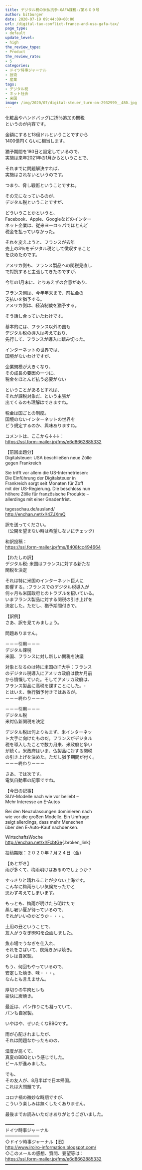 ```yaml
---
title: デジタル税の米仏抗争-GAFA課税-/第６０９号
author: bitburger
date: 2020-07-19 09:44:09+00:00
url: /digital-tax-conflict-france-and-usa-gafa-tax/
page_type:
- default
update_level:
- high
the_review_type:
- Product
the_review_rate:
- 5
categories:
- ドイツ時事ジャーナル
- 技術
- 産業
tags:
- デジタル税
- ネット社会
- 米国
image: /img/2020/07/digital-steuer_turn-on-2932999__480.jpg
---
```

化粧品やハンドバッグに25％追加の関税  
というのが内容です。

金額にすると13億ドルということですから  
1400億円くらいに相当します。

猶予期間を180日と設定しているので、  
実施は来年2021年の1月からということで、

それまでに問題解決すれば、  
実施はされないというのです。

つまり、脅し戦術ということですね。

その元になっているのが、  
デジタル税ということですが、

どういうことかというと、  
Facebook、Apple、Googleなどのインター  
ネット企業は、従来ヨーロッパでほとんど  
税金を払っていなかった。

それを変えようと、フランスが去年  
売上の3％をデジタル税として徴収すること  
を決めたのです。

アメリカ側も、フランス製品への関税見直し  
で対抗すると主張してきたのですが、

今年の1月末に、とりあえずの合意があり、

フランス側は、今年年末まで、前払金の  
支払いを猶予する。  
アメリカ側は、経済制裁を猶予する。

そう話し合っていたわけです。

基本的には、フランス以外の国も  
デジタル税の導入は考えており、  
先行して、フランスが導入に踏み切った。

インターネットの世界では、  
国境がないわけですが、

企業規模が大きくなり、  
その成長の要因の一つに、  
税金をほとんど払う必要がない

ということがあるとすれば、  
それが課税対象だ、という主張が  
出てくるのも理解はできますね。

税金は国ごとの制度。  
国境のないインターネットの世界を  
どう規定するのか、興味ありますね。

  
コメントは、ここから↓↓↓：  
<https://ssl.form-mailer.jp/fms/e6d8662885332>

【前回出題分】  
Digitalsteuer: USA beschließen neue Zölle  
gegen Frankreich  
  
Sie trifft vor allem die US-Internetriesen:  
Die Einführung der Digitalsteuer in  
Frankreich sorgt seit Monaten für Zoff  
mit der US-Regierung. Die beschloss nun  
höhere Zölle für französische Produkte &#8211;  
allerdings mit einer Gnadenfrist.

tagesschau.de/ausland/  
<http://enchan.net/xl/4ZJXmQ>

訳を送ってください。  
（公開を望まない時は希望しないにチェック）

和訳投稿：  
 <https://ssl.form-mailer.jp/fms/8408fcc494664>

  
【わたしの訳】  
デジタル税: 米国はフランスに対する新たな  
関税を決定

それは特に米国のインターネット巨人に  
影響する。:フランスでのデジタル税導入が  
何ヶ月も米国政府とのトラブルを招いている。  
いまフランス製品に対する関税の引き上げを  
決定した。ただし、猶予期間付きで。

  
【訳例】  
さあ、訳を見てみましょう。

問題ありません。

－－－引用－－－  
デジタル課税  
米国、フランスに対し新しい関税を決議

対象となるのは特に米国のIT大手：フランス  
のデジタル税導入にアメリカ政府は数か月前  
から憤慨していた。そしてアメリカ政府は、  
フランス製品に高税を課すことにした。-  
とはいえ、執行猶予付きではあるが。  
－－－終わり－－－

－－－引用－－－  
デジタル税  
米対仏新関税を決定

デジタル税は何よりもまず、米インターネッ  
ト大手に向けたものだ。フランスがデジタル  
税を導入したことで数カ月来、米政府と争い  
が続く。米政府はいま、仏製品に対する関税  
の引き上げを決めた。ただし猶予期間が付く。  
－－－終わり－－－

  
さあ、では次です。  
電気自動車の記事ですね。

【今日の記事】  
SUV-Modelle nach wie vor beliebt –  
Mehr Interesse an E-Autos

Bei den Neuzulassungen dominieren nach  
wie vor die großen Modelle. Ein Umfrage  
zeigt allerdings, dass mehr Menschen  
über den E-Auto-Kauf nachdenken.

WirtschaftsWoche  
<http://enchan.net/xl/FcbtGe>{.broken_link}

投稿期限：２０２０年７月２４日（金）

  
【あとがき】  
雨が多くて、梅雨明けはあるのでしょうか？

すっきりと晴れることが少ない上海です。  
こんなに梅雨らしい気候だったかと  
思わず考えてしまいます。

もっとも、梅雨が明けたら明けたで  
蒸し暑い夏が待っているので、  
それがいいのかどうか・・・。

土用の丑ということで、  
友人がうなぎBBQを企画しました。

魚市場でうなぎを仕入れ、  
それをさばいて、炭焼きかば焼き。  
タレは自家製。

もう、何回もやっているので、  
安定した焼き、味・・・。  
なんとも言えません。

厚切りの牛肉ヒレも  
豪快に炭焼き。

最近は、パン作りにも凝っていて、  
パンも自家製。

いやはや、ぜいたくなBBQです。

雨が心配されましたが、  
それは問題なかったものの、

湿度が高くて、  
真夏のBBQという感じでした。  
ビールが進みました。

でも、  
その友人が、8月半ばで日本帰国。  
これは大問題です。

コロナ禍の微妙な時期ですが、  
こういう楽しみは無くしたくありません。

  
最後までお読みいただきありがとうございました。

━━━━━━━━━━━  
ドイツ時事ジャーナル  
───────────  
◇ドイツ時事ジャーナル【旧】  
<http://www.iroiro-information.blogspot.com/>  
◇このメールの感想、質問、要望等は：  
<https://ssl.form-mailer.jp/fms/e6d8662885332>  
━━━━━━━━━━━━━━━━━━━━━━━━